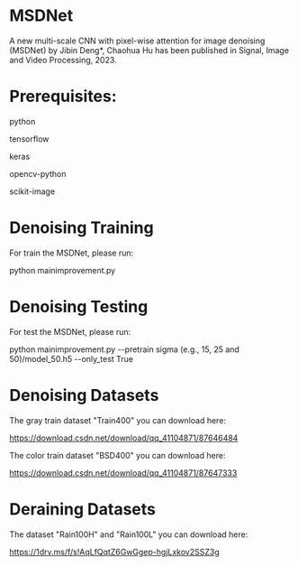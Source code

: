 # MSDNet
A new multi-scale CNN with pixel-wise attention for image denoising (MSDNet) by Jibin Deng*, Chaohua Hu has been published in Signal, Image and Video Processing, 2023.
 
# Prerequisites:

python

tensorflow

keras

opencv-python

scikit-image

# Denoising Training
For train the MSDNet, please run:

python mainimprovement.py

# Denoising Testing
For test the MSDNet, please run:

python mainimprovement.py --pretrain sigma (e.g., 15, 25 and 50)/model_50.h5 --only_test True

# Denoising Datasets
The gray train dataset "Train400" you can download here:

https://download.csdn.net/download/qq_41104871/87646484

The color train dataset "BSD400" you can download here:

https://download.csdn.net/download/qq_41104871/87647333

# Deraining Datasets
The dataset "Rain100H" and "Rain100L" you can download here:

https://1drv.ms/f/s!AqLfQqtZ6GwGgep-hgjLxkov2SSZ3g